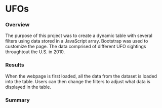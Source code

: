 # UFOs

### Overview 
The purpose of this project was to create a dynamic table with several filters using data stored in a JavaScript array. Bootstrap was used to customize the page. The data comprised of different UFO sightings throughtout the U.S. in 2010. 

### Results
When the webpage is first loaded, all the data from the dataset is loaded into the table. Users can then change the filters to adjust what data is displayed in the table.  

### Summary 





















